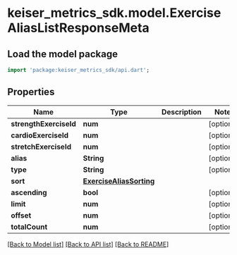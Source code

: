 # keiser_metrics_sdk.model.ExerciseAliasListResponseMeta

## Load the model package
```dart
import 'package:keiser_metrics_sdk/api.dart';
```

## Properties
Name | Type | Description | Notes
------------ | ------------- | ------------- | -------------
**strengthExerciseId** | **num** |  | [optional] 
**cardioExerciseId** | **num** |  | [optional] 
**stretchExerciseId** | **num** |  | [optional] 
**alias** | **String** |  | [optional] 
**type** | **String** |  | [optional] 
**sort** | [**ExerciseAliasSorting**](ExerciseAliasSorting.md) |  | 
**ascending** | **bool** |  | [optional] 
**limit** | **num** |  | [optional] 
**offset** | **num** |  | [optional] 
**totalCount** | **num** |  | [optional] 

[[Back to Model list]](../README.md#documentation-for-models) [[Back to API list]](../README.md#documentation-for-api-endpoints) [[Back to README]](../README.md)


